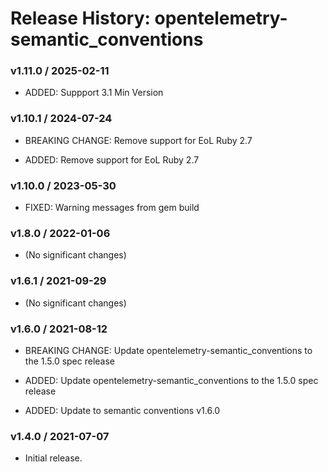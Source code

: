 # Release History: opentelemetry-semantic_conventions

### v1.11.0 / 2025-02-11

* ADDED: Suppport 3.1 Min Version

### v1.10.1 / 2024-07-24

* BREAKING CHANGE: Remove support for EoL Ruby 2.7

* ADDED: Remove support for EoL Ruby 2.7

### v1.10.0 / 2023-05-30

* FIXED: Warning messages from gem build 

### v1.8.0 / 2022-01-06

* (No significant changes)

### v1.6.1 / 2021-09-29

* (No significant changes)

### v1.6.0 / 2021-08-12

* BREAKING CHANGE: Update opentelemetry-semantic_conventions to the 1.5.0 spec release 

* ADDED: Update opentelemetry-semantic_conventions to the 1.5.0 spec release 
* ADDED: Update to semantic conventions v1.6.0 

### v1.4.0 / 2021-07-07

* Initial release.
